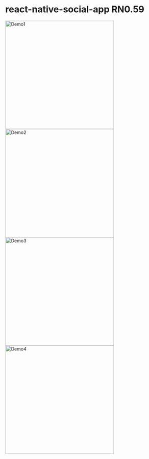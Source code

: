 # react-native-social-app RN0.59

<img src="https://raw.githubusercontent.com/funnyjerry/react-native-social-app/master/images/1.PNG" alt="Demo1" width="340" />
<img src="https://raw.githubusercontent.com/funnyjerry/react-native-social-app/master/images/2.PNG" alt="Demo2" width="340" />
<img src="https://raw.githubusercontent.com/funnyjerry/react-native-social-app/master/images/3.PNG" alt="Demo3" width="340" />
<img src="https://raw.githubusercontent.com/funnyjerry/react-native-social-app/master/images/4.PNG" alt="Demo4" width="340" />
